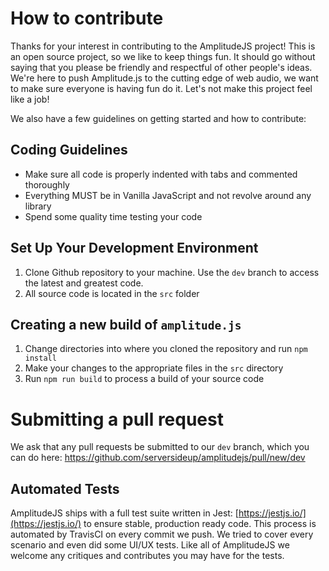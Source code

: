# How to contribute
Thanks for your interest in contributing to the AmplitudeJS project! This is an open source project, so we like to keep things fun. It should go without saying that you please be friendly and respectful of other people's ideas. We're here to push Amplitude.js to the cutting edge of web audio, we want to make sure everyone is having fun do it. Let's not make this project feel like a job!

We also have a few guidelines on getting started and how to contribute:

## Coding Guidelines
- Make sure all code is properly indented with tabs and commented thoroughly
- Everything MUST be in Vanilla JavaScript and not revolve around any library
- Spend some quality time testing your code

## Set Up Your Development Environment
1. Clone Github repository to your machine. Use the `dev` branch to access the latest and greatest code.
2. All source code is located in the `src` folder

## Creating a new build of `amplitude.js`
1. Change directories into where you cloned the repository and run `npm install`
2. Make your changes to the appropriate files in the `src` directory
3. Run `npm run build` to process a build of your source code

# Submitting a pull request
We ask that any pull requests be submitted to our `dev` branch, which you can do here: https://github.com/serversideup/amplitudejs/pull/new/dev

## Automated Tests
AmplitudeJS ships with a full test suite written in Jest: [https://jestjs.io/](https://jestjs.io/) to ensure stable, production ready code. This process is automated by TravisCI on every commit we push. We tried to cover every scenario and even did some UI/UX tests. Like all of AmplitudeJS we welcome any critiques and contributes you may have for the tests.
